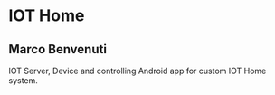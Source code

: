 # IOT Home

## Marco Benvenuti

IOT Server, Device and controlling Android app for custom IOT Home system.